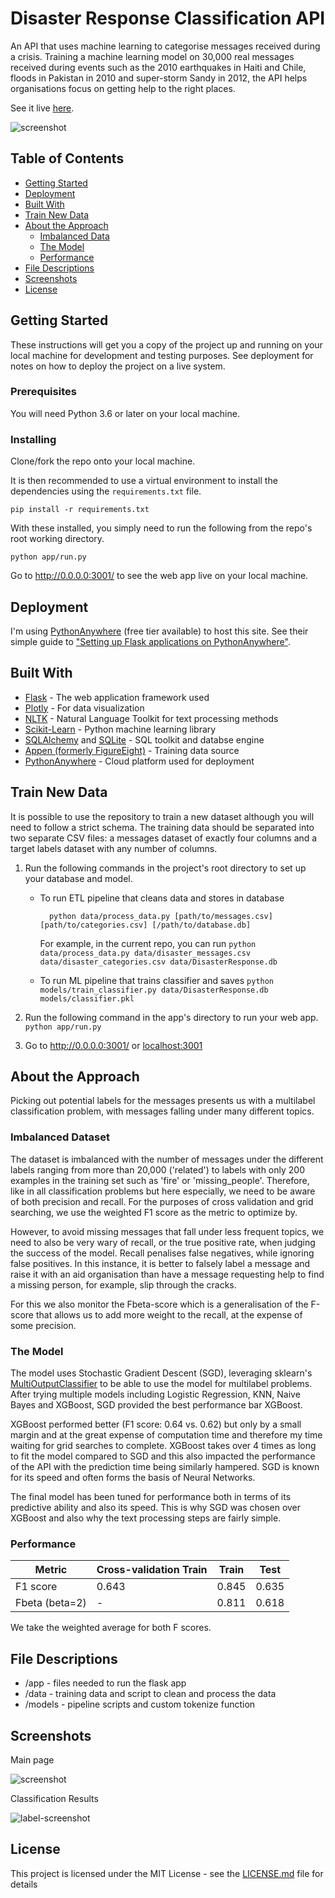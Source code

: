 # Disaster Response Classification API

An API that uses machine learning to categorise messages received during a crisis. Training a machine learning model on 30,000 real messages received during events such as the 2010 earthquakes in Haiti and Chile, floods in Pakistan in 2010 and super-storm Sandy in 2012, the API helps organisations focus on getting help to the right places.

See it live [here](https://disaster.rfoxdata.co.uk/).

![screenshot](app/static/screenshot.jpg)

## Table of Contents

- [Getting Started](#getting-started)
- [Deployment](#deployment)
- [Built With](#built-with)
- [Train New Data](#train-new-data)
- [About the Approach](#about-the-approach)
  - [Imbalanced Data](#imbalanced-data)
  - [The Model](#the-model)
  - [Performance](#performance)
- [File Descriptions](#file-descriptions)
- [Screenshots](#screenshots)
- [License](#license)

## Getting Started

These instructions will get you a copy of the project up and running on your local machine for development and testing purposes. See deployment for notes on how to deploy the project on a live system.

### Prerequisites

You will need Python 3.6 or later on your local machine.

### Installing

Clone/fork the repo onto your local machine.

It is then recommended to use a virtual environment to install the dependencies using the `requirements.txt` file.

```cli
pip install -r requirements.txt
```

With these installed, you simply need to run the following from the repo's root working directory.

```cli
python app/run.py
```

Go to http://0.0.0.0:3001/ to see the web app live on your local machine.

## Deployment

I'm using [PythonAnywhere](https://www.pythonanywhere.com/) (free tier available) to host this site. See their simple guide to ["Setting up Flask applications on PythonAnywhere"](https://help.pythonanywhere.com/pages/Flask/).

## Built With

- [Flask](https://flask.palletsprojects.com/en/1.1.x/) - The web application framework used
- [Plotly](https://plotly.com/python/) - For data visualization
- [NLTK](https://www.nltk.org/) - Natural Language Toolkit for text processing methods
- [Scikit-Learn](https://scikit-learn.org/) - Python machine learning library
- [SQLAlchemy](https://www.sqlalchemy.org/) and [SQLite](https://sqlite.org) - SQL toolkit and databse engine
- [Appen (formerly FigureEight)](https://appen.com/) - Training data source
- [PythonAnywhere](https://www.pythonanywhere.com/) - Cloud platform used for deployment

## Train New Data

It is possible to use the repository to train a new dataset although you will need to follow a strict schema. The training data should be separated into two separate CSV files: a messages dataset of exactly four columns and a target labels dataset with any number of columns.

1. Run the following commands in the project's root directory to set up your database and model.

   - To run ETL pipeline that cleans data and stores in database

     ```cli
       python data/process_data.py [path/to/messages.csv] [path/to/categories.csv] [/path/to/database.db]
     ```

     For example, in the current repo, you can run `python data/process_data.py data/disaster_messages.csv data/disaster_categories.csv data/DisasterResponse.db`

   - To run ML pipeline that trains classifier and saves
     `python models/train_classifier.py data/DisasterResponse.db models/classifier.pkl`

1. Run the following command in the app's directory to run your web app.
   `python app/run.py`

1. Go to http://0.0.0.0:3001/ or [localhost:3001](http://localhost:3001/)

## About the Approach

Picking out potential labels for the messages presents us with a multilabel classification problem, with messages falling under many different topics.

### Imbalanced Dataset

The dataset is imbalanced with the number of messages under the different labels ranging from more than 20,000 ('related') to labels with only 200 examples in the training set such as 'fire' or 'missing_people'. Therefore, like in all classification problems but here especially, we need to be aware of both precision and recall. For the purposes of cross validation and grid searching, we use the weighted F1 score as the metric to optimize by.

However, to avoid missing messages that fall under less frequent topics, we need to also be very wary of recall, or the true positive rate, when judging the success of the model. Recall penalises false negatives, while ignoring false positives. In this instance, it is better to falsely label a message and raise it with an aid organisation than have a message requesting help to find a missing person, for example, slip through the cracks.

For this we also monitor the Fbeta-score which is a generalisation of the F-score that allows us to add more weight to the recall, at the expense of some precision.

### The Model

The model uses Stochastic Gradient Descent (SGD), leveraging sklearn's [MultiOutputClassifier](https://scikit-learn.org/stable/modules/generated/sklearn.multioutput.MultiOutputClassifier.html) to be able to use the model for multilabel problems. After trying multiple models including Logistic Regression, KNN, Naive Bayes and XGBoost, SGD provided the best performance bar XGBoost.

XGBoost performed better (F1 score: 0.64 vs. 0.62) but only by a small margin and at the great expense of computation time and therefore my time waiting for grid searches to complete. XGBoost takes over 4 times as long to fit the model compared to SGD and this also impacted the performance of the API with the prediction time being similarly hampered. SGD is known for its speed and often forms the basis of Neural Networks.

The final model has been tuned for performance both in terms of its predictive ability and also its speed. This is why SGD was chosen over XGBoost and also why the text processing steps are fairly simple.

### Performance

| Metric         | Cross-validation Train | Train | Test  |
| -------------- | ---------------------- | ----- | ----- |
| F1 score       | 0.643                  | 0.845 | 0.635 |
| Fbeta (beta=2) | -                      | 0.811 | 0.618 |

We take the weighted average for both F scores.

## File Descriptions

- /app - files needed to run the flask app
- /data - training data and script to clean and process the data
- /models - pipeline scripts and custom tokenize function

## Screenshots

Main page

![screenshot](app/static/scrolling-screenshot.jpg)

Classification Results

![label-screenshot](app/static/label-page.jpg)

## License

This project is licensed under the MIT License - see the [LICENSE.md](LICENSE.md) file for details
